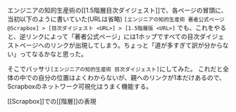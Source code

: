 
エンジニアの知的生産術の[[1.5階層目次ダイジェスト]]で、各ページの冒頭に、当初以下のように書いていた(URLは省略)
`[エンジニアの知的生産術 著者公式ページ@Scrapbox] > [目次ダイジェスト <URL>] > [1.5階層版 <URL>]`
でも、これをやると、逆リンクによって「著者公式ページ」には1ホップですべての目次ダイジェストページへのリンクが出現してしまう。ちょっと「道が多すぎて訳が分からない」ってなるかなと思った。

そこでバッサリ`[エンジニアの知的生産術 目次ダイジェスト]`にしてみた。
これだと全体の中での自分の位置はよくわからないが、親へのリンクが1本だけあるので、Scrapboxのネットワーク可視化はうまく機能する。

[[Scrapbox]]での[[階層]]の表現
